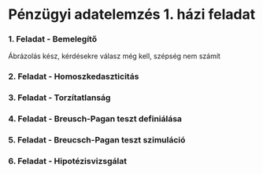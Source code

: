# Pénzügyi adatelemzés 1. házi feladat

### 1. Feladat - Bemelegítő
Ábrázolás kész, kérdésekre válasz még kell, szépség nem számít

### 2. Feladat - Homoszkedaszticitás

### 3. Feladat - Torzítatlanság
### 4. Feladat - Breusch-Pagan teszt definiálása
### 5. Feladat - Breucsch-Pagan teszt szimuláció
### 6. Feladat - Hipotézisvizsgálat

